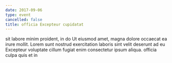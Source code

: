 ```yaml
---
date: 2017-09-06
type: event
cancelled: false
title: officia Excepteur cupidatat
---
```

sit labore minim proident, in do Ut eiusmod amet, magna dolore occaecat ea irure mollit. Lorem sunt nostrud exercitation laboris sint velit deserunt ad eu Excepteur voluptate cillum fugiat enim consectetur ipsum aliqua. officia culpa quis et in